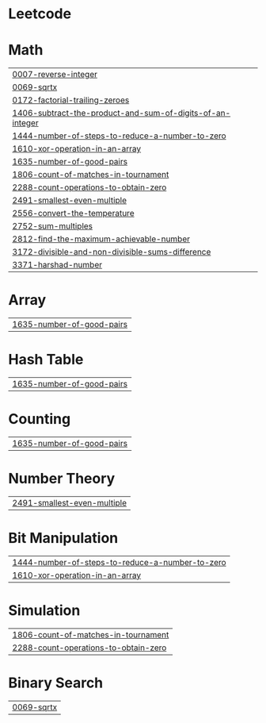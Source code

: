 # Leetcode


# Math
|  |
| ------- |
| [0007-reverse-integer](https://github.com/PhalgunAmancha/Leetcode/tree/master/0007-reverse-integer) |
| [0069-sqrtx](https://github.com/PhalgunAmancha/Leetcode/tree/master/0069-sqrtx) |
| [0172-factorial-trailing-zeroes](https://github.com/PhalgunAmancha/Leetcode/tree/master/0172-factorial-trailing-zeroes) |
| [1406-subtract-the-product-and-sum-of-digits-of-an-integer](https://github.com/PhalgunAmancha/Leetcode/tree/master/1406-subtract-the-product-and-sum-of-digits-of-an-integer) |
| [1444-number-of-steps-to-reduce-a-number-to-zero](https://github.com/PhalgunAmancha/Leetcode/tree/master/1444-number-of-steps-to-reduce-a-number-to-zero) |
| [1610-xor-operation-in-an-array](https://github.com/PhalgunAmancha/Leetcode/tree/master/1610-xor-operation-in-an-array) |
| [1635-number-of-good-pairs](https://github.com/PhalgunAmancha/Leetcode/tree/master/1635-number-of-good-pairs) |
| [1806-count-of-matches-in-tournament](https://github.com/PhalgunAmancha/Leetcode/tree/master/1806-count-of-matches-in-tournament) |
| [2288-count-operations-to-obtain-zero](https://github.com/PhalgunAmancha/Leetcode/tree/master/2288-count-operations-to-obtain-zero) |
| [2491-smallest-even-multiple](https://github.com/PhalgunAmancha/Leetcode/tree/master/2491-smallest-even-multiple) |
| [2556-convert-the-temperature](https://github.com/PhalgunAmancha/Leetcode/tree/master/2556-convert-the-temperature) |
| [2752-sum-multiples](https://github.com/PhalgunAmancha/Leetcode/tree/master/2752-sum-multiples) |
| [2812-find-the-maximum-achievable-number](https://github.com/PhalgunAmancha/Leetcode/tree/master/2812-find-the-maximum-achievable-number) |
| [3172-divisible-and-non-divisible-sums-difference](https://github.com/PhalgunAmancha/Leetcode/tree/master/3172-divisible-and-non-divisible-sums-difference) |
| [3371-harshad-number](https://github.com/PhalgunAmancha/Leetcode/tree/master/3371-harshad-number) |
# Array
|  |
| ------- |
| [1635-number-of-good-pairs](https://github.com/PhalgunAmancha/Leetcode/tree/master/1635-number-of-good-pairs) |
# Hash Table
|  |
| ------- |
| [1635-number-of-good-pairs](https://github.com/PhalgunAmancha/Leetcode/tree/master/1635-number-of-good-pairs) |
# Counting
|  |
| ------- |
| [1635-number-of-good-pairs](https://github.com/PhalgunAmancha/Leetcode/tree/master/1635-number-of-good-pairs) |
# Number Theory
|  |
| ------- |
| [2491-smallest-even-multiple](https://github.com/PhalgunAmancha/Leetcode/tree/master/2491-smallest-even-multiple) |
# Bit Manipulation
|  |
| ------- |
| [1444-number-of-steps-to-reduce-a-number-to-zero](https://github.com/PhalgunAmancha/Leetcode/tree/master/1444-number-of-steps-to-reduce-a-number-to-zero) |
| [1610-xor-operation-in-an-array](https://github.com/PhalgunAmancha/Leetcode/tree/master/1610-xor-operation-in-an-array) |
# Simulation
|  |
| ------- |
| [1806-count-of-matches-in-tournament](https://github.com/PhalgunAmancha/Leetcode/tree/master/1806-count-of-matches-in-tournament) |
| [2288-count-operations-to-obtain-zero](https://github.com/PhalgunAmancha/Leetcode/tree/master/2288-count-operations-to-obtain-zero) |
# Binary Search
|  |
| ------- |
| [0069-sqrtx](https://github.com/PhalgunAmancha/Leetcode/tree/master/0069-sqrtx) |